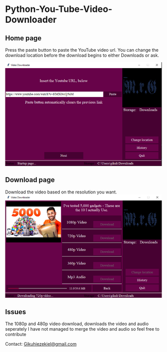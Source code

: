 # Python-You-Tube-Video-Downloader

## Home page


Press the paste button to paste the YouTube video url. You can change the download location before the download begins to either Downloads or ask.

![Home page](Capture.PNG)

## Download page


Download the video based on the resolution you want.
![Download page](Capture2.PNG)

## Issues

The 1080p and 480p video download, downloads the video and audio seperately
I have not managed to merge the video and audio so feel free to contribute


Contact: Gikuhiezekiel@gmail.com

